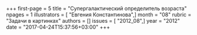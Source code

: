 +++
first-page = 5
title = "Супергалактический определитель возраста"
npages = 1
illustrators = [ "Евгения Константинова",]
month = "08"
rubric = "Задачи в картинках"
authors = []
issues = [ "2012_08",]
year = "2012"
date = "2017-04-24T15:37:56+03:00"
+++
